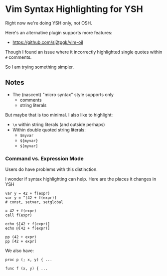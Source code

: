 Vim Syntax Highlighting for YSH
====

Right now we're doing YSH only, not OSH.

Here's an alternative plugin supports more features:

- <https://github.com/sj2tpgk/vim-oil>

Though I found an issue where it incorrectly highlighted single quotes within
`#` comments.

So I am trying something simpler.

## Notes

- The (nascent) "micro syntax" style supports only
  - comments
  - string literals

But maybe that is too minimal.  I also like to highlight:

- `\n` within string literals (and outside perhaps)
- Within double quoted string literals:
  - `$myvar`
  - `${myvar}`
  - `$[myvar]`

### Command vs. Expression Mode

Users do have problems with this distinction.

I wonder if syntax highlighting can help.  Here are the places it changes in YSH

    var y = 42 + f(expr)
    var y = ^[42 + f(expr)]
    # const, setvar, setglobal

    = 42 + f(expr)
    call f(expr)

    echo $[42 + f(expr)]
    echo @[42 + f(expr)]

    pp (42 + expr)
    pp [42 + expr]

We also have:

    proc p (; x, y) { ...

    func f (x, y) { ...

